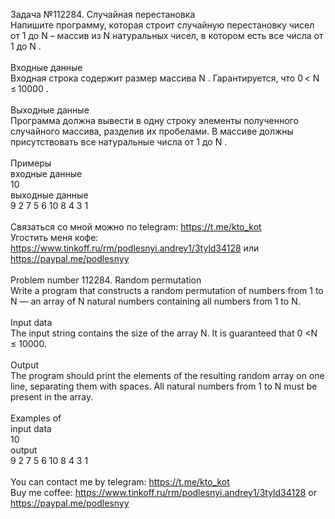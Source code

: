 Задача №112284. Случайная перестановка<br />Напишите программу, которая строит случайную перестановку чисел от 1 до N – массив из N натуральных чисел, в котором есть все числа от 1 до N .<br /><br />Входные данные<br />Входная строка содержит размер массива N . Гарантируется, что 0 < N ≤ 10000 .<br /><br />Выходные данные<br />Программа должна вывести в одну строку элементы полученного случайного массива, разделив их пробелами. В массиве должны присутствовать все натуральные числа от 1 до N .<br /><br />Примеры<br />входные данные<br />10<br />выходные данные<br />9 2 7 5 6 10 8 4 3 1<br /><br />Связаться со мной можно по telegram: https://t.me/kto_kot<br />Угостить меня кофе: https://www.tinkoff.ru/rm/podlesnyi.andrey1/3tyld34128 или https://paypal.me/podlesnyy<br /><br />Problem number 112284. Random permutation<br />Write a program that constructs a random permutation of numbers from 1 to N — an array of N natural numbers containing all numbers from 1 to N.<br /><br />Input data<br />The input string contains the size of the array N. It is guaranteed that 0 <N ≤ 10000.<br /><br />Output<br />The program should print the elements of the resulting random array on one line, separating them with spaces. All natural numbers from 1 to N must be present in the array.<br /><br />Examples of<br />input data<br />10<br />output<br />9 2 7 5 6 10 8 4 3 1<br /><br /> You can contact me by telegram: https://t.me/kto_kot <br /> Buy me coffee: https://www.tinkoff.ru/rm/podlesnyi.andrey1/3tyld34128 or https://paypal.me/podlesnyy
